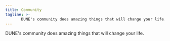 ```yaml
---
title: Community
tagline: >-
       DUNE's community does amazing things that will change your life.
---
```


DUNE's community does amazing things that will change your life.
